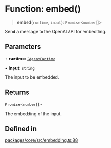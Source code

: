 # Function: embed()

> **embed**(`runtime`, `input`): `Promise`\<`number`[]\>

Send a message to the OpenAI API for embedding.

## Parameters

• **runtime**: [`IAgentRuntime`](../interfaces/IAgentRuntime.md)

• **input**: `string`

The input to be embedded.

## Returns

`Promise`\<`number`[]\>

The embedding of the input.

## Defined in

[packages/core/src/embedding.ts:88](https://github.com/ai16z/eliza/blob/7fcf54e7fb2ba027d110afcc319c0b01b3f181dc/packages/core/src/embedding.ts#L88)
